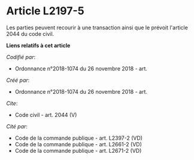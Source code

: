 # Article L2197-5

Les parties peuvent recourir à une transaction ainsi que le prévoit l'article 2044 du code civil.

**Liens relatifs à cet article**

_Codifié par_:

  - Ordonnance n°2018-1074 du 26 novembre 2018 - art.

_Créé par_:

  - Ordonnance n°2018-1074 du 26 novembre 2018 - art.

_Cite_:

  - Code civil - art. 2044 (V)

_Cité par_:

  - Code de la commande publique - art. L2397-2 (VD)
  - Code de la commande publique - art. L2661-2 (VD)
  - Code de la commande publique - art. L2671-2 (VD)
